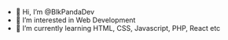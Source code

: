 - 👋 Hi, I’m @BlkPandaDev
- 👀 I’m interested in Web Development
- 🌱 I’m currently learning HTML, CSS, Javascript, PHP, React etc


<!---
BlkPandaDev/BlkPandaDev is a ✨ special ✨ repository because its `README.md` (this file) appears on your GitHub profile.
You can click the Preview link to take a look at your changes.
--->
